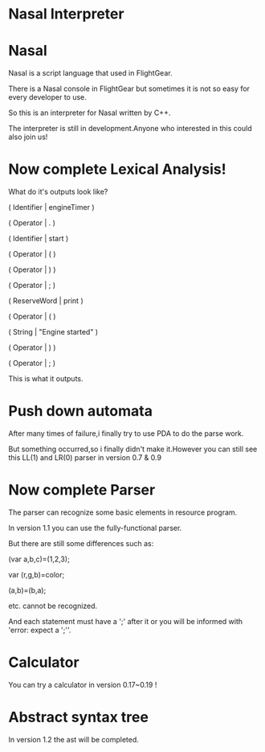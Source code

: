 # Nasal Interpreter

# Nasal

Nasal is a script language that used in FlightGear.

There is a Nasal console in FlightGear but sometimes it is not so easy for every developer to use.

So this is an interpreter for Nasal written by C++.

The interpreter is still in development.Anyone who interested in this could also join us!
  
  # Now complete Lexical Analysis!
  
  What do it's outputs look like?
  
( Identifier  | engineTimer )

( Operator    | . )

( Identifier  | start )

( Operator    | ( )

( Operator    | ) )

( Operator    | ; )

( ReserveWord | print )

( Operator    | ( )

( String      | "Engine started" )

( Operator    | ) )

( Operator    | ; )

This is what it outputs.

# Push down automata

After many times of failure,i finally try to use PDA to do the parse work.

But something occurred,so i finally didn't make it.However you can still see this LL(1) and LR(0) parser in version 0.7 & 0.9

# Now complete Parser

The parser can recognize some basic elements in resource program.

In version 1.1 you can use the fully-functional parser.

But there are still some differences such as:

(var a,b,c)=(1,2,3);

var (r,g,b)=color;

(a,b)=(b,a);

etc. cannot be recognized.

And each statement must have a ';' after it or you will be informed with 'error: expect a ';''.

# Calculator

You can try a calculator in version 0.17~0.19 !

# Abstract syntax tree

In version 1.2 the ast will be completed.
